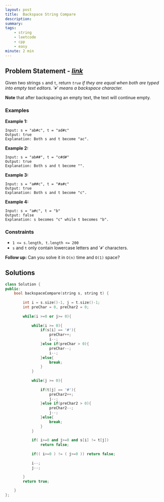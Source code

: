 ```yaml
---
layout: post
title:  Backspace String Compare
description: 
summary: 
tags:
    - string
    - leetcode
    - cpp
    - easy
minute: 2 min
---
```


## Problem Statement - [*link*](https://leetcode.com/problems/backspace-string-compare/)
Given two strings `s` and `t`, return *`true` if they are equal when both are typed into empty text editors. '`#`' means a backspace character.*

**Note** that after backspacing an empty text, the text will continue empty.
 
### Examples   
**Example 1:**  
```
Input: s = "ab#c", t = "ad#c"
Output: true
Explanation: Both s and t become "ac".
```

**Example 2:**  
```
Input: s = "ab##", t = "c#d#"
Output: true
Explanation: Both s and t become "".
```

**Example 3:**  
```
Input: s = "a##c", t = "#a#c"
Output: true
Explanation: Both s and t become "c".
```

**Example 4:**  
```
Input: s = "a#c", t = "b"
Output: false
Explanation: s becomes "c" while t becomes "b".
```

### Constraints
+ `1 <= s.length, t.length <= 200`
+ `s` and `t` only contain lowercase letters and '`#`' characters.

**Follow up:** Can you solve it in `O(n)` time and `O(1)` space?

## Solutions

```cpp
class Solution {
public:
    bool backspaceCompare(string s, string t) {
        
        int i = s.size()-1, j = t.size()-1;
        int preChar = 0, preChar2 = 0;
        
        while(i >=0 or j>= 0){
            
            while(i >= 0){
                if(s[i] == '#'){
                    preChar++;
                    i--;
                }else if(preChar > 0){
                    preChar--;
                    i--;
                }else{
                    break;
                }
            }            
            
            while(j >= 0){
                
                if(t[j] == '#'){
                    preChar2++;
                    j--;
                }else if(preChar2 > 0){
                    preChar2--;
                    j--;
                }else{
                    break;
                }
            }
            
            if( i>=0 and j>=0 and s[i] != t[j])
                return false;
            
            if(( i>=0 ) != ( j>=0 )) return false;
            
            i--;
            j--;
            
        }
        return true;

    }
};
```

